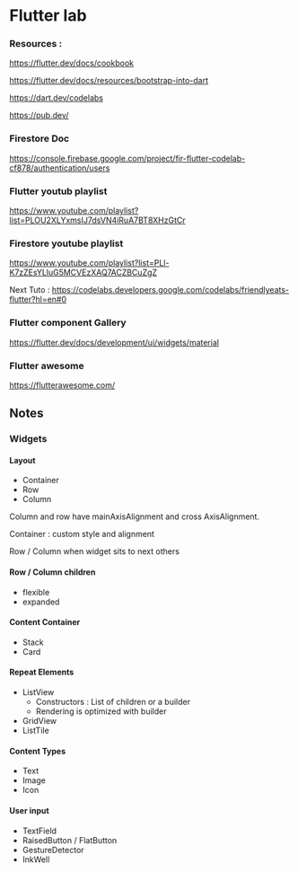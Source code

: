 # Flutter lab

### Resources :
https://flutter.dev/docs/cookbook

https://flutter.dev/docs/resources/bootstrap-into-dart

https://dart.dev/codelabs

https://pub.dev/

### Firestore Doc
https://console.firebase.google.com/project/fir-flutter-codelab-cf878/authentication/users

### Flutter youtub playlist
https://www.youtube.com/playlist?list=PLOU2XLYxmsIJ7dsVN4iRuA7BT8XHzGtCr

### Firestore youtube playlist
https://www.youtube.com/playlist?list=PLl-K7zZEsYLluG5MCVEzXAQ7ACZBCuZgZ

Next Tuto : https://codelabs.developers.google.com/codelabs/friendlyeats-flutter?hl=en#0

### Flutter component Gallery

https://flutter.dev/docs/development/ui/widgets/material

### Flutter awesome 

https://flutterawesome.com/

## Notes

### Widgets

#### Layout

- Container
- Row
- Column

Column and row have mainAxisAlignment and cross AxisAlignment.

Container : custom style and alignment 

Row / Column when widget sits to next others

#### Row / Column children

- flexible
- expanded

#### Content Container

- Stack
- Card

#### Repeat Elements

- ListView
  - Constructors : List of children or a builder
  - Rendering is optimized with builder
- GridView
- ListTile

#### Content Types

- Text
- Image
- Icon

#### User input

- TextField
- RaisedButton / FlatButton
- GestureDetector
- InkWell


